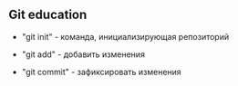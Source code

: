 ## Git education 

* "git init" - команда, инициализирующая репозиторий

* "git add" - добавить изменения

* "git commit" - зафиксировать изменения
